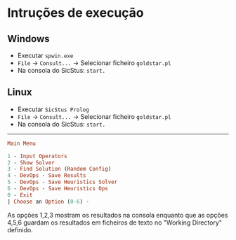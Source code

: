 # Intruções de execução
## Windows
- Executar `spwin.exe`
- `File` -> `Consult...` -> Selecionar ficheiro `goldstar.pl`
- Na consola do SicStus: `start.`
## Linux
- Executar `SicStus Prolog`
- `File` -> `Consult...` -> Selecionar ficheiro `goldstar.pl`
- Na consola do SicStus: `start.`

---

```prolog
Main Menu

1 - Input Operators
2 - Show Solver
3 - Find Solution (Random Config)
4 - DevOps - Save Results
5 - DevOps - Save Heuristics Solver
6 - DevOps - Save Heuristics Ops
0 - Exit
| Choose an Option (0-6) - 
```


As opções 1,2,3 mostram os resultados na consola enquanto que as opções 4,5,6 guardam os resultados em ficheiros de texto no "Working Directory" definido.